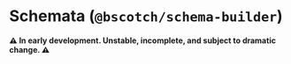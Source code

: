 # Schemata (`@bscotch/schema-builder`)

**⚠ In early development. Unstable, incomplete, and subject to dramatic change. ⚠**